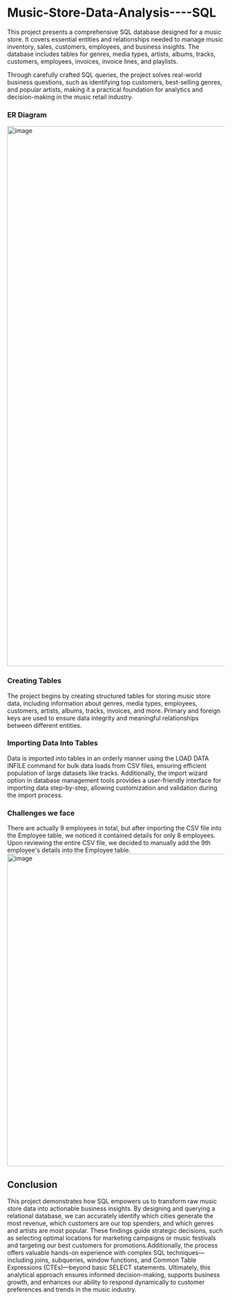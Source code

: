 # Music-Store-Data-Analysis----SQL
This project presents a comprehensive SQL database designed for a music store. It covers essential entities and relationships needed to manage music inventory, sales, customers, employees, and business insights. The database includes tables for genres, media types, artists, albums, tracks, customers, employees, invoices, invoice lines, and playlists.

Through carefully crafted SQL queries, the project solves real-world business questions, such as identifying top customers, best-selling genres, and popular artists, making it a practical foundation for analytics and decision-making in the music retail industry.

### ER Diagram
<img width="2509" height="1248" alt="image" src="https://github.com/user-attachments/assets/25f008ec-1782-4c24-85c4-546e8beb2838" />

### Creating Tables
The project begins by creating structured tables for storing music store data, including information about genres, media types, employees, customers, artists, albums, tracks, invoices, and more. Primary and foreign keys are used to ensure data integrity and meaningful relationships between different entities.

### Importing Data Into Tables
Data is imported into tables in an orderly manner using the LOAD DATA INFILE command for bulk data loads from CSV files, ensuring efficient population of large datasets like tracks. Additionally, the import wizard option in database management tools provides a user-friendly interface for importing data step-by-step, allowing customization and validation during the import process.

### Challenges we face
There are actually 9 employees in total, but after importing the CSV file into the Employee table, we noticed it contained details for only 8 employees. Upon reviewing the entire CSV file, we decided to manually add the 9th employee's details into the Employee table.
<img width="1734" height="722" alt="image" src="https://github.com/user-attachments/assets/d5f3f2e7-bc07-4c6d-8517-f2956932e716" />

## Conclusion
This project demonstrates how SQL empowers us to transform raw music store data into actionable business insights. By designing and querying a relational database, we can accurately identify which cities generate the most revenue, which customers are our top spenders, and which genres and artists are most popular. These findings guide strategic decisions, such as selecting optimal locations for marketing campaigns or music festivals and targeting our best customers for promotions.Additionally, the process offers valuable hands-on experience with complex SQL techniques—including joins, subqueries, window functions, and Common Table Expressions (CTEs)—beyond basic SELECT statements. Ultimately, this analytical approach ensures informed decision-making, supports business growth, and enhances our ability to respond dynamically to customer preferences and trends in the music industry.

